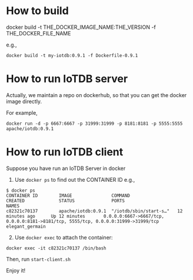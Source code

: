 <!--

    Licensed to the Apache Software Foundation (ASF) under one
    or more contributor license agreements.  See the NOTICE file
    distributed with this work for additional information
    regarding copyright ownership.  The ASF licenses this file
    to you under the Apache License, Version 2.0 (the
    "License"); you may not use this file except in compliance
    with the License.  You may obtain a copy of the License at

        http://www.apache.org/licenses/LICENSE-2.0

    Unless required by applicable law or agreed to in writing,
    software distributed under the License is distributed on an
    "AS IS" BASIS, WITHOUT WARRANTIES OR CONDITIONS OF ANY
    KIND, either express or implied.  See the License for the
    specific language governing permissions and limitations
    under the License.

-->

# How to build

docker build -t THE_DOCKER_IMAGE_NAME:THE_VERSION -f THE_DOCKER_FILE_NAME

e.g.,

```
docker build -t my-iotdb:0.9.1 -f Dockerfile-0.9.1
```

# How to run IoTDB server 

Actually, we maintain a repo on dockerhub, so that you can get the docker image directly.

For example,
```
docker run -d -p 6667:6667 -p 31999:31999 -p 8181:8181 -p 5555:5555 apache/iotdb:0.9.1
```

# How to run IoTDB client

Suppose you have run an IoTDB Server in docker

1. Use `docker ps` to find out the CONTAINER ID
e.g.,
```
$ docker ps
CONTAINER ID        IMAGE               COMMAND                  CREATED             STATUS              PORTS                                                                                NAMES
c82321c70137        apache/iotdb:0.9.1  "/iotdb/sbin/start-s…"   12 minutes ago      Up 12 minutes       0.0.0.0:6667->6667/tcp, 0.0.0.0:8181->8181/tcp, 5555/tcp, 0.0.0.0:31999->31999/tcp   elegant_germain
```
2. Use `docker exec` to attach the container:
```
docker exec -it c82321c70137 /bin/bash
```

Then, run `start-client.sh`

Enjoy it!
